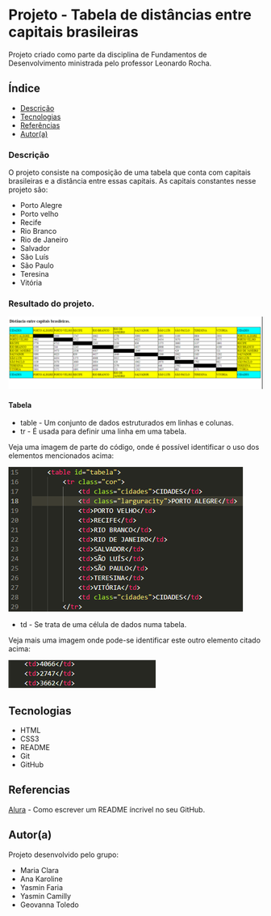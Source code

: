 # Projeto - Tabela de distâncias entre capitais brasileiras

Projeto criado como parte da disciplina de Fundamentos de Desenvolvimento ministrada pelo professor Leonardo Rocha.

## Índice

* [Descrição](#descrição)
* [Tecnologias](#tecnologias)
* [Referências](#referencias)
* [Autor(a)](#autora)
### Descrição

O projeto consiste na composição de uma tabela que conta com capitais brasileiras e a distância entre essas capitais. As capitais constantes nesse projeto são:

* Porto Alegre
* Porto velho
* Recife
* Rio Branco
* Rio de Janeiro
* Salvador
* São Luís
* São Paulo
* Teresina
* Vitória

### Resultado do projeto.

![Resultado final do projeto](img/resultado-final.png)

#### Tabela

* table - Um conjunto de dados estruturados em linhas e colunas.
* tr - É usada para definir uma linha em uma tabela.

Veja uma imagem de parte do código, onde é possível identificar o uso dos elementos mencionados acima:

![](img/estrutura-tabela.png)


* td - Se trata de uma célula de dados numa tabela.


Veja mais uma imagem onde pode-se identificar este outro elemento citado acima:

![](img/estrutura-td.png)

## Tecnologias

* HTML
* CSS3
* README
* Git
* GitHub

## Referencias
[Alura](https://www.alura.com.br/artigos/escrever-bom-readme) - Como escrever um README íncrivel no seu GitHub.

## Autor(a)

Projeto desenvolvido pelo grupo:
* Maria Clara
* Ana Karoline
* Yasmin Faria
* Yasmin Camilly
* Geovanna Toledo